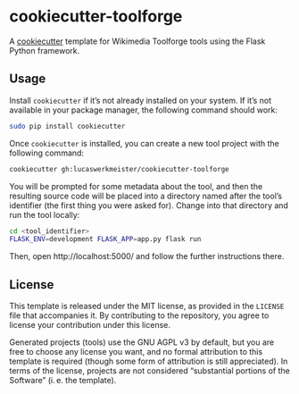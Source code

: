 # cookiecutter-toolforge

A [cookiecutter](https://github.com/audreyr/cookiecutter) template
for Wikimedia Toolforge tools using the Flask Python framework.

## Usage

Install `cookiecutter` if it’s not already installed on your system.
If it’s not available in your package manager, the following command should work:

```sh
sudo pip install cookiecutter
```

Once `cookiecutter` is installed, you can create a new tool project with the following command:

```sh
cookiecutter gh:lucaswerkmeister/cookiecutter-toolforge
```

You will be prompted for some metadata about the tool,
and then the resulting source code will be placed into a directory named after the tool’s identifier
(the first thing you were asked for).
Change into that directory and run the tool locally:

```sh
cd <tool_identifier>
FLASK_ENV=development FLASK_APP=app.py flask run
```

Then, open http://localhost:5000/ and follow the further instructions there.

## License

This template is released under the MIT license, as provided in the `LICENSE` file that accompanies it.
By contributing to the repository, you agree to license your contribution under this license.

Generated projects (tools) use the GNU AGPL v3 by default,
but you are free to choose any license you want,
and no formal attribution to this template is required
(though some form of attribution is still appreciated).
In terms of the license,
projects are not considered “substantial portions of the Software” (i. e. the template).
